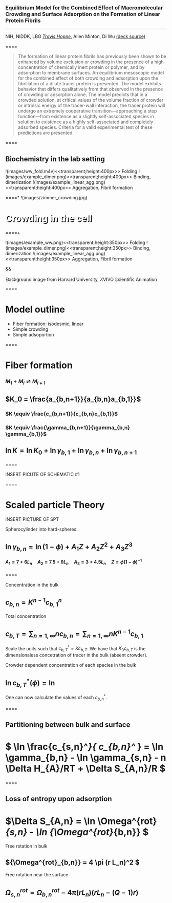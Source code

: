 ### Equilibrium Model for the Combined Effect of Macromolecular Crowding and Surface Adsorption on the Formation of Linear Protein Fibrils

----------

NIH, NIDDK, LBG
*[Travis Hoppe](http://thoppe.github.io/)*, Allen Minton, Di Wu
[(deck source)](https://github.com/thoppe/Presentation_NIST_crowding)

====

> The formation of linear protein fibrils has previously been shown to be enhanced by volume exclusion or crowding in the presence of a high concentration of chemically inert protein or polymer, and by adsorption to membrane surfaces. An equilibrium mesoscopic model for the combined effect of both crowding and adsorption upon the fibrillation of a dilute tracer protein is presented. The model exhibits behavior that differs qualitatively from that observed in the presence of crowding or adsorption alone. The model predicts that in a crowded solution, at critical values of the volume fraction of crowder or intrinsic energy of the tracer-wall interaction, the tracer protein will undergo an extremely cooperative transition—approaching a step function—from existence as a slightly self-associated species in solution to existence as a highly self-associated and completely adsorbed species. Criteria for a valid experimental test of these predictions are presented.

==== 

## Biochemistry in the lab setting

!(images/ww_fold.m4v)<<transparent;height:400px>> Folding
!(images/example_dimer.png)<<transparent;height:400px>> Binding, dimerization 
!(images/example_linear_agg.png)<<transparent;height:400px>> Aggregation, Fibril formation


====* !(images/zimmer_crowding.jpg)

# <div style="color:white;text-shadow: 2px 2px #000000;"> Crowding in the cell </div>
====+

!(images/example_ww.png)<<transparent;height:350px>> Folding
!(images/example_dimer.png)<<transparent;height:350px>> Binding, dimerization 
!(images/example_linear_agg.png)<<transparent;height:350px>> Aggregation, Fibril formation


&& <div style="color:white;text-shadow: 2px 2px #000000;"> Background image from Harvard University, XVIVO Scientific Animation</div>

====

# Model outline

+ Fiber formation: isodesmic, linear
+ Simple crowding
+ Simple adsoportion

====

# Fiber formation

### $M_1 + M_i \rightleftharpoons M_{i+1}$

## $K_0 = \frac{a_{b,n+1}}{a_{b,n}a_{b,1}}$
### $K \equiv \frac{c_{b,n+1}}{c_{b,n}c_{b,1}}$
### $K \equiv \frac{\gamma_{b,n+1}}{\gamma_{b,n} \gamma_{b,1}}$
## $\ln K = \ln K_0 + \ln \gamma_{b,1} + \ln \gamma_{b,n} + \ln \gamma_{b,n+1}$ 

====

INSERT PICUTE OF SCHEMATIC #1

====

# Scaled particle Theory

INSERT PICTURE OF SPT

Spherocylinder into hard-spheres:

## $\ln \gamma_{b,n} = \ln(1-\phi) + A_1 Z + A_2 Z^2 + A_3 Z^3$
#### $A_1 = 7+6L_n \hspace{1em} A_2 = 7.5 + 9 L_n \hspace{1em} A_3 = 3 + 4.5 L_n \hspace{1em} Z= \phi (1-\phi)^{-1}$

====

Concentration in the bulk
## $c_{b,n} = K^{n-1} c^n_{b,1}$

Total concentration
## $c_{b,T} = \sum_{n=1,\infty} n c_{b,n} = \sum_{n=1,\infty} n K^{n-1}c_{b,1}$

Scale the units such that $c_{b,T}^* = K c_{b,T}$.
We have that $K_0 c_{b,T}$ is the dimensionaless concetration of tracer in the bulk (absent crowder).

Crowder dependent concentration of each species in the bulk
##  $\ln c^*_{b,T}(\phi) = \ln$
 
One can now calculate the values of each $c^*_{b,n}$.

====

## Partitioning between bulk and surface

# $ \ln \frac{c_{s,n}^*}{  c_{b,n}^* } = \ln \gamma_{b,n} - \ln \gamma_{s,n} - n \Delta H_{A}/RT + \Delta S_{A,n}/R $ 

====

## Loss of entropy upon adsorption
# $\Delta S_{A,n} = \ln \Omega^{rot}_{s,n} - \ln {\Omega^{rot}_{b,n}}  $

Free rotation in bulk
## ${\Omega^{rot}_{b,n}} = 4 \pi (r L_n)^2  $

Free rotation near the surface
## ${\Omega^{rot}_{s,n}} = {\Omega^{rot}_{b,n}} - 4\pi(r L_n)(r L_n - (Q-1)r)$